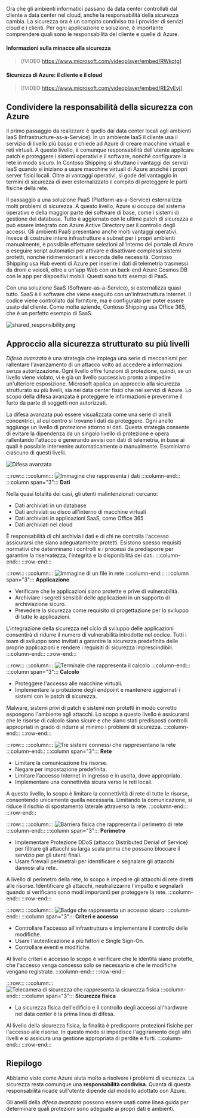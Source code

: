 Ora che gli ambienti informatici passano da data center controllati dal cliente a data center nel cloud, anche la responsabilità della sicurezza cambia. La sicurezza ora è un compito condiviso tra i provider di servizi cloud e i clienti. Per ogni applicazione e soluzione, è importante comprendere quali sono le responsabilità del cliente e quelle di Azure.

#### <a name="understand-security-threats"></a>Informazioni sulla minacce alla sicurezza

> [!VIDEO https://www.microsoft.com/videoplayer/embed/RWkotg]

#### <a name="azure-security-you-versus-the-cloud"></a>Sicurezza di Azure: il cliente e il cloud

> [!VIDEO https://www.microsoft.com/videoplayer/embed/RE2yEvj]

## <a name="share-security-responsibility-with-azure"></a>Condividere la responsabilità della sicurezza con Azure

Il primo passaggio da realizzare è quello dai data center locali agli ambienti IaaS (Infrastructure-as-a-Service). In un ambiente IaaS il cliente usa il servizio di livello più basso e chiede ad Azure di creare macchine virtuali e reti virtuali. A questo livello, è comunque responsabilità dell'utente applicare patch e proteggere i sistemi operativi e il software, nonché configurare la rete in modo sicuro. In Contoso Shipping si sfruttano i vantaggi dei servizi IaaS quando si iniziano a usare macchine virtuali di Azure anziché i propri server fisici locali. Oltre ai vantaggi operativi, si gode del vantaggio in termini di sicurezza di aver esternalizzato il compito di proteggere le parti fisiche della rete.

Il passaggio a una soluzione PaaS (Platform-as-a-Service) esternalizza molti problemi di sicurezza. A questo livello, Azure si occupa del sistema operativo e della maggior parte dei software di base, come i sistemi di gestione dei database. Tutto è aggiornato con le ultime patch di sicurezza e può essere integrato con Azure Active Directory per il controllo degli accessi. Gli ambienti PaaS presentano anche molti vantaggi operativi. Invece di costruire intere infrastrutture e subnet per i propri ambienti manualmente, è possibile effettuare selezioni all'interno del portale di Azure o eseguire script automatici per attivare e disattivare complessi sistemi protetti, nonché ridimensionarli a seconda delle necessità. Contoso Shipping usa Hub eventi di Azure per inserire i dati di telemetria trasmessi da droni e veicoli, oltre a un'app Web con un back-end Azure Cosmos DB con le app per dispositivi mobili. Questi sono tutti esempi di PaaS.

Con una soluzione SaaS (Software-as-a-Service), si esternalizza quasi tutto. SaaS è il software che viene eseguito con un'infrastruttura Internet. Il codice viene controllato dal fornitore, ma è configurato per poter essere usato dal cliente. Come molte aziende, Contoso Shipping usa Office 365, che è un perfetto esempio di SaaS.

<!--TODO: replace with final media which was submitted for Design-for-security-in-azure -->
![shared_responsibility.png](../media/shared_responsibilities.png)

## <a name="a-layered-approach-to-security"></a>Approccio alla sicurezza strutturato su più livelli

*Difesa avanzata* è una strategia che impiega una serie di meccanismi per rallentare l'avanzamento di un attacco volto ad accedere a informazioni senza autorizzazione. Ogni livello offre funzioni di protezione, quindi, se un livello viene violato, vi è già un livello successivo pronto a impedire un'ulteriore esposizione. Microsoft applica un approccio alla sicurezza strutturato su più livelli, sia nei data center fisici che nei servizi di Azure. Lo scopo della difesa avanzata è proteggere le informazioni e prevenirne il furto da parte di soggetti non autorizzati.

La difesa avanzata può essere visualizzata come una serie di anelli concentrici, al cui centro si trovano i dati da proteggere. Ogni anello aggiunge un livello di protezione attorno ai dati. Questa strategia consente di evitare la dipendenza da un singolo livello di protezione e opera rallentando l'attacco e generando avvisi con dati di telemetria, in base ai quali è possibile intervenire automaticamente o manualmente. Esaminiamo ciascuno di questi livelli.

<!--TODO: replace with final media which was submitted for Design-for-security-in-azure -->
![Difesa avanzata](../media/defense_in_depth_layers_small.PNG)

:::row:::
  :::column:::
    ![Immagine che rappresenta i dati](../media/2-data.png)
  :::column-end:::
    :::column span="3"::: **Dati**

Nella quasi totalità dei casi, gli utenti malintenzionati cercano:

- Dati archiviati in un database
- Dati archiviati su disco all'interno di macchine virtuali
- Dati archiviati in applicazioni SaaS, come Office 365
- Dati archiviati nel cloud

È responsabilità di chi archivia i dati e di chi ne controlla l'accesso assicurarsi che siano adeguatamente protetti. Esistono spesso requisiti normativi che determinano i controlli e i processi da predisporre per garantire la riservatezza, l'integrità e la disponibilità dei dati.
  :::column-end:::
:::row-end:::

:::row:::
  :::column:::
    ![Immagine di un file in rete](../media/2-application.png)
  :::column-end:::
    :::column span="3"::: **Applicazione**

- Verificare che le applicazioni siano protette e prive di vulnerabilità.
- Archiviare i segreti sensibili delle applicazioni in un supporto di archiviazione sicuro.
- Prevedere la sicurezza come requisito di progettazione per lo sviluppo di tutte le applicazioni.

L'integrazione della sicurezza nel ciclo di sviluppo delle applicazioni consentirà di ridurre il numero di vulnerabilità introdotte nel codice. Tutti i team di sviluppo sono invitati a garantire la sicurezza predefinita delle proprie applicazioni e rendere i requisiti di sicurezza imprescindibili.
  :::column-end:::
:::row-end:::

:::row:::
  :::column:::
    ![Terminale che rappresenta il calcolo](../media/2-compute.png)
  :::column-end:::
    :::column span="3"::: **Calcolo**

- Proteggere l'accesso alle macchine virtuali.
- Implementare la protezione degli endpoint e mantenere aggiornati i sistemi con le patch di sicurezza.

Malware, sistemi privi di patch e sistemi non protetti in modo corretto espongono l'ambiente agli attacchi. Lo scopo a questo livello è assicurarsi che le risorse di calcolo siano sicure e che siano stati predisposti controlli appropriati in grado di ridurre al minimo i problemi di sicurezza.
  :::column-end:::
:::row-end:::

:::row:::
  :::column:::
    ![Tre sistemi connessi che rappresentano la rete](../media/2-networking.png)
  :::column-end:::
    :::column span="3"::: **Rete**

- Limitare la comunicazione tra risorse.
- Negare per impostazione predefinita.
- Limitare l'accesso Internet in ingresso e in uscita, dove appropriato.
- Implementare una connettività sicura verso le reti locali.

A questo livello, lo scopo è limitare la connettività di rete di tutte le risorse, consentendo unicamente quella necessaria. Limitando la comunicazione, si riduce il rischio di spostamento laterale attraverso la rete.
  :::column-end:::
:::row-end:::

:::row:::
  :::column:::
    ![Barriera fisica che rappresenta il perimetro di rete](../media/2-perimeter.png)
  :::column-end:::
    :::column span="3"::: **Perimetro**

- Implementare Protezione DDoS (attacco Distributed Denial of Service) per filtrare gli attacchi su larga scala prima che possano bloccare il servizio per gli utenti finali.
- Usare firewall perimetrali per identificare e segnalare gli attacchi dannosi alla rete.

A livello di perimetro della rete, lo scopo è impedire gli attacchi di rete diretti alle risorse. Identificare gli attacchi, neutralizzarne l'impatto e segnalarli quando si verificano sono modi importanti per proteggere la rete.
  :::column-end:::
:::row-end:::

:::row:::
  :::column:::
    ![Badge che rappresenta un accesso sicuro](../media/2-policies-and-access.png)
  :::column-end:::
    :::column span="3"::: **Criteri e accesso**

- Controllare l'accesso all'infrastruttura e implementare il controllo delle modifiche.
- Usare l'autenticazione a più fattori e Single Sign-On.
- Controllare eventi e modifiche.

Al livello criteri e accesso lo scopo è verificare che le identità siano protette, che l'accesso venga concesso solo se necessario e che le modifiche vengano registrate.
  :::column-end:::
:::row-end:::

:::row:::
  :::column:::
    ![Telecamera di sicurezza che rappresenta la sicurezza fisica](../media/2-physical-security.png)
  :::column-end:::
    :::column span="3"::: **Sicurezza fisica**

- La sicurezza fisica dell'edificio e il controllo degli accessi all'hardware nel data center è la prima linea di difesa.

Al livello della sicurezza fisica, la finalità è predisporre protezioni fisiche per l'accesso alle risorse. In questo modo si impedisce l'aggiramento degli altri livelli e si assicura una gestione appropriata di perdite e furti.
  :::column-end:::
:::row-end:::

## <a name="summary"></a>Riepilogo

Abbiamo visto come Azure aiuta molto a risolvere i problemi di sicurezza. La sicurezza resta comunque una **responsabilità condivisa**. Quanta di questa responsabilità ricade sull'utente dipende dal modello adottato con Azure.

Gli anelli della *difesa avanzata* possono essere usati come linea guida per determinare quali protezioni sono adeguate ai propri dati e ambienti.